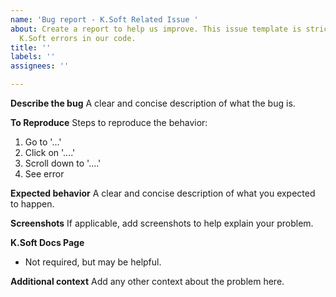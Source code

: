 ```yaml
---
name: 'Bug report - K.Soft Related Issue '
about: Create a report to help us improve. This issue template is strictly used for
  K.Soft errors in our code.
title: ''
labels: ''
assignees: ''

---
```


**Describe the bug**
A clear and concise description of what the bug is.

**To Reproduce**
Steps to reproduce the behavior:
1. Go to '...'
2. Click on '....'
3. Scroll down to '....'
4. See error

**Expected behavior**
A clear and concise description of what you expected to happen.

**Screenshots**
If applicable, add screenshots to help explain your problem.

**K.Soft Docs Page**
 - Not required,  but may be helpful.

**Additional context**
Add any other context about the problem here.
